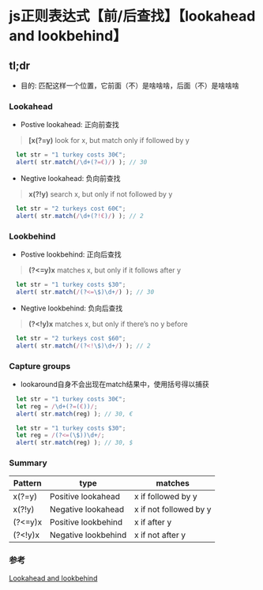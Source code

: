 # js正则表达式【前/后查找】【lookahead and lookbehind】

## tl;dr
* 目的: 匹配这样一个位置，它前面（不）是啥啥啥，后面（不）是啥啥啥

### Lookahead

* Postive lookahead: 正向前查找 
> **[x(?=y)** look for x, but match only if followed by y

```javascript
  let str = "1 turkey costs 30€";
  alert( str.match(/\d+(?=€)/) ); // 30
```

* Negtive lookahead: 负向前查找
> **x(?!y)** search x, but only if not followed by y

```javascript
  let str = "2 turkeys cost 60€";
  alert( str.match(/\d+(?!€)/) ); // 2
```

### Lookbehind

* Postive lookbehind: 正向后查找
> **(?<=y)x** matches x, but only if it follows after y
```javascript
  let str = "1 turkey costs $30";
  alert( str.match(/(?<=\$)\d+/) ); // 30
```

* Negtive lookbehind: 负向后查找
> **(?<!y)x** matches x, but only if there’s no y before
```javascript
  let str = "2 turkeys cost $60";
  alert( str.match(/(?<!\$)\d+/) ); // 2
```

### Capture groups

* lookaround自身不会出现在match结果中，使用括号得以捕获

```javascript
  let str = "1 turkey costs 30€";
  let reg = /\d+(?=(€))/;
  alert( str.match(reg) ); // 30, €
```
```javascript
  let str = "1 turkey costs $30";
  let reg = /(?<=(\$))\d+/;
  alert( str.match(reg) ); // 30, $
```

### Summary

|Pattern|type               |matches               |
|-------|-------------------|----------------------|
|x(?=y) |Positive lookahead |x if followed by y    |
|x(?!y) |Negative lookahead |x if not followed by y|
|(?<=y)x|Positive lookbehind|x if after y          |
|(?<!y)x|Negative lookbehind|x if not after y      |

### 参考

[Lookahead and lookbehind](https://javascript.info/regexp-lookahead-lookbehind)
